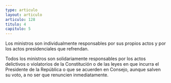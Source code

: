 ```yaml
---
type: articulo
layout: articulo
articulo: 128
titulo: 4
capitulo: 5
---
```

Los ministros son individualmente responsables por sus propios actos y por los actos presidenciales que refrendan.

Todos los ministros son solidariamente responsables por los actos delictivos o violatorios de la Constitución o de las leyes en que incurra el Presidente de la República o que se acuerden en Consejo, aunque salven su voto, a no ser que renuncien inmediatamente.